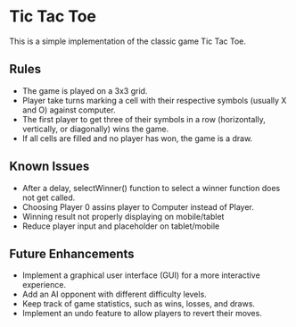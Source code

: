 # Tic Tac Toe

This is a simple implementation of the classic game Tic Tac Toe.

## Rules

- The game is played on a 3x3 grid.
- Player take turns marking a cell with their respective symbols (usually X and O) against computer.
- The first player to get three of their symbols in a row (horizontally, vertically, or diagonally) wins the game.
- If all cells are filled and no player has won, the game is a draw.

## Known Issues

- After a delay, selectWinner() function to select a winner function does not get called.
- Choosing Player 0 assins player to Computer instead of Player.
- Winning result not properly displaying on mobile/tablet
- Reduce player input and placeholder on tablet/mobile

## Future Enhancements

- Implement a graphical user interface (GUI) for a more interactive experience.
- Add an AI opponent with different difficulty levels.
- Keep track of game statistics, such as wins, losses, and draws.
- Implement an undo feature to allow players to revert their moves.
